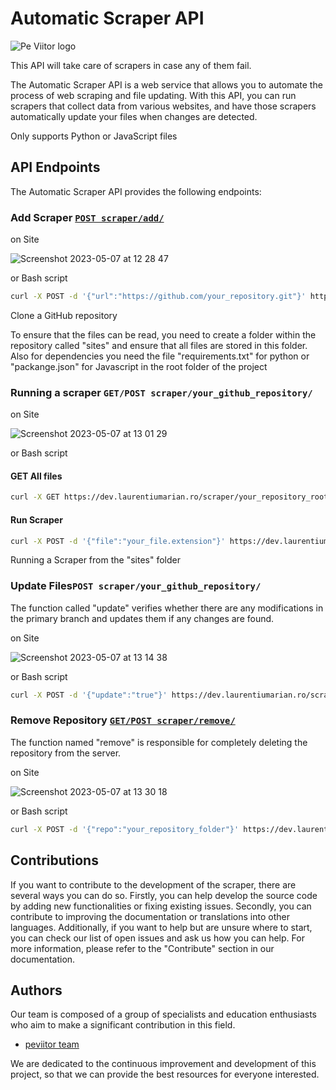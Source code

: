 # Automatic Scraper API
![Pe Viitor logo](https://peviitor.ro/static/media/peviitor_logo.df4cd2d4b04f25a93757bb59b397e656.svg)

This API will take care of scrapers in case any of them fail.

The Automatic Scraper API is a web service that allows you to automate the process of web scraping and file updating. With this API, you can run scrapers that collect data from various websites, and have those scrapers automatically update your files when changes are detected.

Only supports Python or JavaScript files

## API Endpoints 
The Automatic Scraper API provides the following endpoints:

### Add Scraper [`POST scraper/add/`](https://dev.laurentiumarian.ro/scraper/add/ "`POST scraper/add/`")

on Site

<img width="auto" alt="Screenshot 2023-05-07 at 12 28 47" src="https://user-images.githubusercontent.com/67306273/236669416-291958be-2c23-4940-aba0-9808a8405bbd.png">

or Bash script

```bash
curl -X POST -d '{"url":"https://github.com/your_repository.git"}' https://dev.laurentiumarian.ro/scraper/add/

```
Clone a GitHub repository

To ensure that the files can be read, you need to create a folder within the repository called "sites" and ensure that all files are stored in this folder. Also for dependencies you need the file "requirements.txt" for python or "packange.json" for Javascript in the root folder of the project

### Running a scraper `GET/POST scraper/your_github_repository/`

on Site

<img width="auto" alt="Screenshot 2023-05-07 at 13 01 29" src="https://user-images.githubusercontent.com/67306273/236670911-9ede6d3d-74a5-4512-823b-96a41c6a1a3b.png">

or Bash script

#### GET All files

```bash
curl -X GET https://dev.laurentiumarian.ro/scraper/your_repository_root_folder/
```

#### Run Scraper

```bash
curl -X POST -d '{"file":"your_file.extension"}' https://dev.laurentiumarian.ro/scraper/your_repository_root_folder/

```

Running a Scraper from the "sites" folder

### Update Files`POST scraper/your_github_repository/`

The function called "update" verifies whether there are any modifications in the primary branch and updates them if any changes are found.

on Site 

<img width="auto" alt="Screenshot 2023-05-07 at 13 14 38" src="https://user-images.githubusercontent.com/67306273/236671691-45dab3d1-9f6e-4ae3-927c-247adbf5e021.png">

or Bash script 

```bash
curl -X POST -d '{"update":"true"}' https://dev.laurentiumarian.ro/scraper/your_repository_root_folder/
```

### Remove Repository [`GET/POST scraper/remove/`](https://dev.laurentiumarian.ro/scraper/remove/ "`GET/POST scraper/remove/`")


The function named "remove" is responsible for completely deleting the repository from the server.

on Site

<img width="auto" alt="Screenshot 2023-05-07 at 13 30 18" src="https://user-images.githubusercontent.com/67306273/236672271-5fa2c717-f2f3-42ef-92b0-84a6477bf944.png">

or Bash script 

```bash
curl -X POST -d '{"repo":"your_repository_folder"}' https://dev.laurentiumarian.ro/scraper/remove/
```

## Contributions
If you want to contribute to the development of the scraper, there are several ways you can do so. Firstly, you can help develop the source code by adding new functionalities or fixing existing issues. Secondly, you can contribute to improving the documentation or translations into other languages. Additionally, if you want to help but are unsure where to start, you can check our list of open issues and ask us how you can help. For more information, please refer to the "Contribute" section in our documentation.

## Authors
 Our team is composed of a group of specialists and education enthusiasts who aim to make a significant contribution in this field.

- [peviitor team](https://github.com/peviitor-ro)

We are dedicated to the continuous improvement and development of this project, so that we can provide the best resources for everyone interested.
